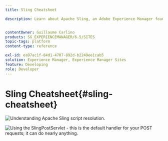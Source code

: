 ```yaml
---
title: Sling Cheatsheet

description: Learn about Apache Sling, an Adobe Experience Manager foundational technology, using this reference diagram.


contentOwner: Guillaume Carlino
products: SG_EXPERIENCEMANAGER/6.5/SITES
topic-tags: platform
content-type: reference

exl-id: ea97ac1f-84d1-4707-892d-b2249ee1cab5
solution: Experience Manager, Experience Manager Sites
feature: Developing
role: Developer
---
```

# Sling Cheatsheet{#sling-cheatsheet}

![Understanding Apache Sling script resolution.](assets/sling-cheatsheet-01.png)  

![Using the SlingPostServlet - this is the default handler for your POST requests; it can do nearly anything.](assets/sling-cheatsheet-02.png)
